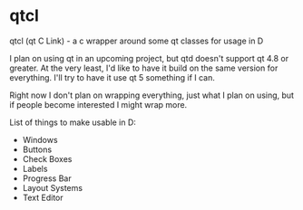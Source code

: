 qtcl
====

qtcl (qt C Link) - a c wrapper around some qt classes for usage in D

I plan on using qt in an upcoming project, but qtd doesn't support qt 4.8 or greater. At the very least, I'd like to have it build on the same version for everything. I'll try to have it use qt 5 something if I can.

Right now I don't plan on wrapping everything, just what I plan on using, but if people become interested I might wrap more.

List of things to make usable in D:

* Windows
* Buttons
* Check Boxes
* Labels
* Progress Bar
* Layout Systems
* Text Editor
